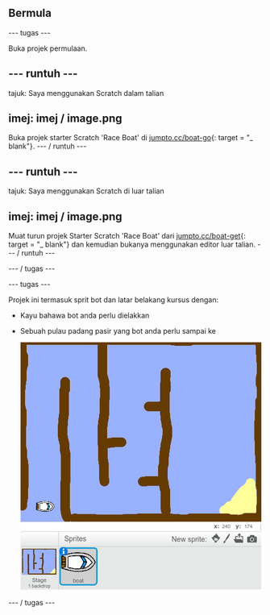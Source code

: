 ## Bermula

\--- tugas \---

Buka projek permulaan.

## \--- runtuh \---

tajuk: Saya menggunakan Scratch dalam talian

## imej: imej / image.png

Buka projek starter Scratch 'Race Boat' di [jumpto.cc/boat-go](https://scratch.mit.edu/projects/63958014/#editor){: target = "_ blank"}. \--- / runtuh \---

## \--- runtuh \---

tajuk: Saya menggunakan Scratch di luar talian

## imej: imej / image.png

Muat turun projek Starter Scratch 'Race Boat' dari [jumpto.cc/boat-get](http:jumpto.cc/boat-get){: target = "_ blank"} dan kemudian bukanya menggunakan editor luar talian. \--- / runtuh \---

\--- / tugas \---

\--- tugas \---

Projek ini termasuk sprit bot dan latar belakang kursus dengan:

- Kayu bahawa bot anda perlu dielakkan
- Sebuah pulau padang pasir yang bot anda perlu sampai ke
    
    ![tangkapan skrin](images/boat-starter.png)

\--- / tugas \---